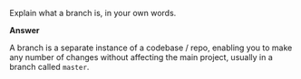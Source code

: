 Explain what a branch is, in your own words.

**Answer**

A branch is a separate instance of a codebase / repo, enabling you to make any number of changes without affecting the main project, usually in a branch called `master`.
